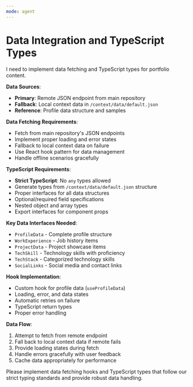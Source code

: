 ```yaml
---
mode: agent
---
```


# Data Integration and TypeScript Types

I need to implement data fetching and TypeScript types for portfolio content.

**Data Sources**:

- **Primary**: Remote JSON endpoint from main repository
- **Fallback**: Local context data in `/context/data/default.json`
- **Reference**: Profile data structure and samples

**Data Fetching Requirements**:

- Fetch from main repository's JSON endpoints
- Implement proper loading and error states
- Fallback to local context data on failure
- Use React hook pattern for data management
- Handle offline scenarios gracefully

**TypeScript Requirements**:

- **Strict TypeScript**: No `any` types allowed
- Generate types from `/context/data/default.json` structure
- Proper interfaces for all data structures
- Optional/required field specifications
- Nested object and array types
- Export interfaces for component props

**Key Data Interfaces Needed**:

- `ProfileData` - Complete profile structure
- `WorkExperience` - Job history items
- `ProjectData` - Project showcase items
- `TechSkill` - Technology skills with proficiency
- `TechStack` - Categorized technology skills
- `SocialLinks` - Social media and contact links

**Hook Implementation**:

- Custom hook for profile data (`useProfileData`)
- Loading, error, and data states
- Automatic retries on failure
- TypeScript return types
- Proper error handling

**Data Flow**:

1. Attempt to fetch from remote endpoint
2. Fall back to local context data if remote fails
3. Provide loading states during fetch
4. Handle errors gracefully with user feedback
5. Cache data appropriately for performance

Please implement data fetching hooks and TypeScript types that follow our strict typing standards and provide robust data handling.
